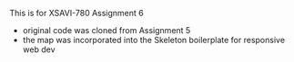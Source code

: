 This is for XSAVI-780 Assignment 6

- original code was cloned from Assignment 5
- the map was incorporated into the Skeleton boilerplate for responsive web dev

